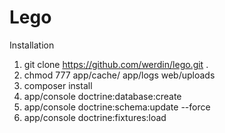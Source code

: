 Lego
========================
Installation
1. git clone https://github.com/werdin/lego.git .
2. chmod 777 app/cache/ app/logs web/uploads
3. composer install
4. app/console doctrine:database:create
5. app/console doctrine:schema:update  --force
6. app/console doctrine:fixtures:load